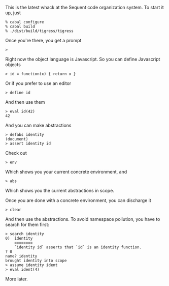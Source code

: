 This is the latest whack at the Sequent code organization system.  To start it
up, just

    % cabal configure
    % cabal build
    % ./dist/build/tigress/tigress

Once you're there, you get a prompt

    > 

Right now the object language is Javascript.  So you can define Javascript
objects

    > id = function(x) { return x }

Or if you prefer to use an editor

    > define id

And then use them

    > eval id(42)
    42

And you can make abstractions

    > defabs identity
    (document)
    > assert identity id

Check out

    > env

Which shows you your current concrete environment, and

    > abs

Which shows you the current abstractions in scope.

Once you are done with a concrete environment, you can discharge it

    > clear

And then use the abstractions.  To avoid namespace pollution, you have to search
for them first:

    > search identity
    0)  identity
        ========
        `identity id` asserts that `id` is an identity function.
    ? 0
    name? identity
    brought identity into scope
    > assume identity ident
    > eval ident(4)

More later.
